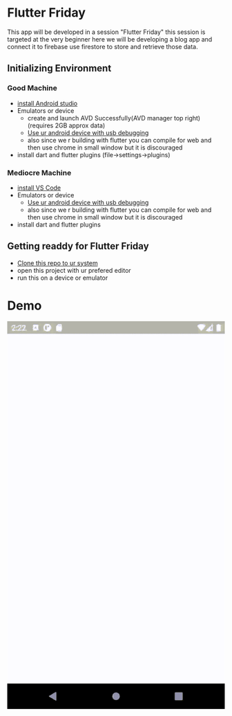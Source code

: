 # Flutter Friday

This app will be developed in a session "Flutter Friday" this session is targeted at the very beginner
here we will be developing a blog app and connect it to firebase use firestore to store and retrieve those data.

## Initializing Environment
### Good Machine
- [install Android studio](https://developer.android.com/studio)
- Emulators or device
  - create and launch AVD Successfully(AVD manager top right)(requires 2GB approx data)
  - [Use ur android device with usb debugging](https://developer.android.com/studio/run/device)
  - also since we r building with flutter you can compile for web and then use chrome in small window but it is discouraged
- install dart and flutter plugins (file->settings->plugins)
### Mediocre Machine
- [install VS Code](https://code.visualstudio.com/)
- Emulators or device
  - [Use ur android device with usb debugging](https://developer.android.com/studio/run/device)
  - also since we r building with flutter you can compile for web and then use chrome in small window but it is discouraged
- install dart and flutter plugins 
## Getting readdy for Flutter Friday
- [Clone this repo to ur system](https://www.youtube.com/watch?v=o8YS4-WBxmE)
- open this project with ur prefered editor
- run this on a device or emulator
# Demo
![Alt Text](/shots/shot.gif)